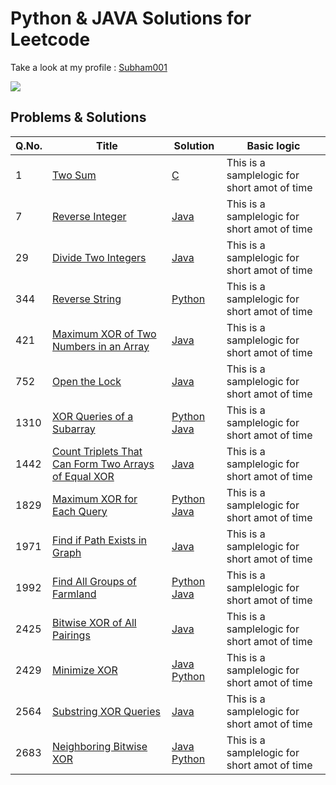# Python & JAVA Solutions for Leetcode 
Take a look at my profile : [Subham001](https://leetcode.com/Subham001/)

![](https://leetcard.jacoblin.cool/Subham001?ext=heatmap)
## Problems & Solutions

| Q.No. | Title | Solution | Basic logic |
|---| ----- | -------- | --------------------- |
| 1 | [Two Sum](https://leetcode.com/problems/two-sum/) | [C](https://github.com/Subham49/leetcode/blob/main/0001-two-sum/README.md#c) | This is a samplelogic for short amot of time |
| 7 | [Reverse Integer](https://leetcode.com/problems/reverse-integer/) | [Java](https://github.com/Subham49/leetcode/blob/main/0007-reverse-integer/README.md#java) | This is a samplelogic for short amot of time |
| 29 | [Divide Two Integers](https://leetcode.com/problems/divide-two-integers/) | [Java](https://github.com/Subham49/leetcode/tree/main/0029-divide-two-integers/README.md#java) | This is a samplelogic for short amot of time |
| 344 | [Reverse String](https://leetcode.com/problems/reverse-string/) | [Python](https://github.com/Subham49/leetcode/tree/main/0344-reverse-string/README.md#python) |This is a samplelogic for short amot of time |
| 421 | [Maximum XOR of Two Numbers in an Array](https://leetcode.com/problems/maximum-xor-of-two-numbers-in-an-array/) | [Java](https://github.com/Subham49/leetcode/tree/main/0421-maximum-xor-of-two-numbers-in-an-array/README.md#java) | This is a samplelogic for short amot of time |
| 752 | [Open the Lock](https://leetcode.com/problems/open-the-lock/) | [Java](https://github.com/Subham49/leetcode/blob/main/0752-open-the-lock/README.md#java) | This is a samplelogic for short amot of time |
| 1310 | [XOR Queries of a Subarray](https://leetcode.com/problems/xor-queries-of-a-subarray/) | [Python](https://github.com/Subham49/leetcode/tree/main/1310-xor-queries-of-a-subarray/README.md#python) [Java](https://github.com/Subham49/leetcode/tree/main/1310-xor-queries-of-a-subarray/README.md#java) |  This is a samplelogic for short amot of time |
| 1442 | [Count Triplets That Can Form Two Arrays of Equal XOR](https://leetcode.com/problems/count-triplets-that-can-form-two-arrays-of-equal-xor/) | [Java](https://github.com/Subham49/leetcode/tree/main/1442-count-triplets-that-can-form-two-arrays-of-equal-xor/README.md#java) | This is a samplelogic for short amot of time |
| 1829 | [Maximum XOR for Each Query](https://leetcode.com/problems/maximum-xor-for-each-query/) | [Python](https://github.com/Subham49/leetcode/tree/main/1829-maximum-xor-for-each-query/README.md#python) [Java](https://github.com/Subham49/leetcode/tree/main/1829-maximum-xor-for-each-query/README.md#java) | This is a samplelogic for short amot of time |
| 1971 | [Find if Path Exists in Graph](https://leetcode.com/problems/find-if-path-exists-in-graph/) | [Java](https://github.com/Subham49/leetcode/tree/main/1971-find-if-path-exists-in-graph/README.md#java) | This is a samplelogic for short amot of time |
| 1992 | [Find All Groups of Farmland](https://leetcode.com/problems/find-all-groups-of-farmland/) | [Python](https://github.com/Subham49/leetcode/tree/main/1992-find-all-groups-of-farmland/README.md#python) [Java](https://github.com/Subham49/leetcode/tree/main/1992-find-all-groups-of-farmland/README.md#java) | This is a samplelogic for short amot of time |
| 2425 | [Bitwise XOR of All Pairings](https://leetcode.com/problems/bitwise-xor-of-all-pairings/) | [Java](https://github.com/Subham49/leetcode/tree/main/2425-bitwise-xor-of-all-pairings/README.md#java) | This is a samplelogic for short amot of time |
| 2429 | [Minimize XOR](https://leetcode.com/problems/minimize-xor/) | [Java](https://github.com/Subham49/leetcode/tree/main/2429-minimize-xor/README.md#java) [Python](https://github.com/Subham49/leetcode/tree/main/2429-minimize-xor/README.md#python) | This is a samplelogic for short amot of time |
| 2564 | [Substring XOR Queries](https://leetcode.com/problems/substring-xor-queries/) | [Java](https://github.com/Subham49/leetcode/tree/main/2564-substring-xor-queries/README.md#java) | This is a samplelogic for short amot of time |
| 2683 | [Neighboring Bitwise XOR](https://leetcode.com/problems/neighboring-bitwise-xor/) | [Java](https://github.com/Subham49/leetcode/tree/main/2683-neighboring-bitwise-xor/README.md#java) [Python](https://github.com/Subham49/leetcode/tree/main/2683-neighboring-bitwise-xor/README.md#python) | This is a samplelogic for short amot of time |

